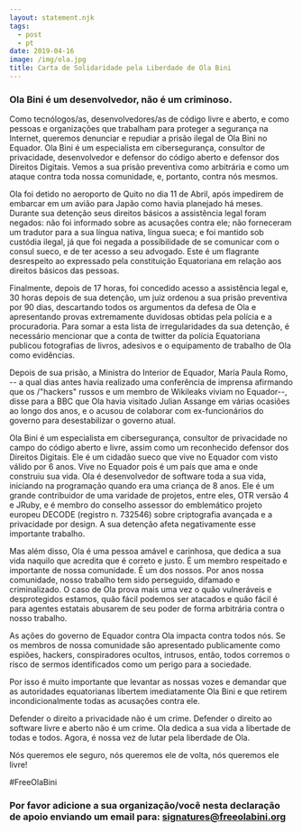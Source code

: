 ```yaml
---
layout: statement.njk
tags:
  - post
  - pt
date: 2019-04-16
image: /img/ola.jpg
title: Carta de Solidaridade pela Liberdade de Ola Bini
---
```


### Ola Bini é um desenvolvedor, não é um criminoso.

Como tecnólogos/as, desenvolvedores/as de código livre e aberto, e como pessoas e organizações que trabalham para proteger a segurança na Internet, queremos denunciar e repudiar a prisão ilegal de Ola Bini no Equador. Ola Bini é um especialista em cibersegurança, consultor de privacidade, desenvolvedor e defensor do código aberto e defensor dos Direitos Digitais. Vemos a sua prisão preventiva como arbitrária e como um ataque contra toda nossa comunidade, e, portanto, contra nós mesmos.

Ola foi detido no aeroporto de Quito no dia 11 de Abril, após impedirem de embarcar em um avião para Japão como havia planejado há meses. Durante sua detenção seus direitos básicos a assistência legal foram negados: não foi informado sobre as acusações contra ele; não forneceram um tradutor para a sua língua nativa, língua sueca; e foi mantido sob custódia ilegal, já que foi negada a possibilidade de se comunicar com o consul sueco, e de ter acesso a seu advogado. Este é um flagrante desrespeito ao expressado pela constituição Equatoriana em relação aos direitos básicos das pessoas.

Finalmente, depois de 17 horas, foi concedido acesso a assistência legal e, 30 horas depois de sua detenção, um juiz ordenou a sua prisão preventiva por 90 dias, descartando todos os argumentos da defesa de Ola e apresentando provas extremamente duvidosas obtidas pela polícia e a procuradoria. Para somar a esta lista de irregularidades da sua detenção, é necessário mencionar que a conta de twitter da polícia Equatoriana publicou fotografias de livros, adesivos e o equipamento de trabalho de Ola como evidências.

Depois de sua prisão, a Ministra do Interior de Equador, María Paula Romo, -- a qual dias antes havia realizado uma conferência de imprensa afirmando que os /&quot;hackers&quot; russos e um membro de Wikileaks viviam no Equador--, disse para a BBC que Ola havia visitado Julian Assange em várias ocasiões ao longo dos anos, e o acusou de colaborar com ex-funcionários do governo para desestabilizar o governo atual.

Ola Bini é um especialista em cibersegurança, consultor de privacidade no campo do código aberto e livre, assim como um reconhecido defensor dos Direitos Digitais. Ele é um cidadão sueco que vive no Equador com visto válido por 6 anos. Vive no Equador pois é um país que ama e onde construiu sua vida. Ola é desenvolvedor de software toda a sua vida, iniciando na programação quando era uma criança de 8 anos. Ele é um grande contribuidor de uma varidade de projetos, entre eles, OTR versão 4 e JRuby, e é membro do conselho assessor do emblemático projeto europeu DECODE (registro n. 732546) sobre criptografia avançada e a privacidade por design. A sua detenção afeta negativamente esse importante trabalho.

Mas além disso, Ola é uma pessoa amável e carinhosa, que dedica a sua vida naquilo que acredita que é correto e justo. É um membro respeitado e importante de nossa comunidade. É um dos nossos. Por anos nossa comunidade, nosso trabalho tem sido perseguido, difamado e criminalizado. O caso de Ola prova mais uma vez o quão vulneráveis e desprotegidos estamos, quão fácil podemos ser atacados e quão fácil é para agentes estatais abusarem de seu poder de forma arbitrária contra o nosso trabalho.

As ações do governo de Equador contra Ola impacta contra todos nós. Se os membros de nossa comunidade são apresentado publicamente como espiões, hackers, conspiradores ocultos, intrusos, então, todos corremos o risco de sermos identificados como um perigo para a sociedade.

Por isso é muito importante que levantar as nossas vozes e demandar que as autoridades equatorianas libertem imediatamente Ola Bini e que retirem incondicionalmente todas as acusações contra ele.

Defender o direito a privacidade não é um crime. Defender o direito ao software livre e aberto não é um crime. Ola dedica a sua vida a libertade de todas e todos. Agora, é nossa vez de lutar pela liberdade de Ola.

Nós queremos ele seguro, nós queremos ele de volta, nós queremos ele livre!

#FreeOlaBini

### Por favor adicione a sua organização/você nesta declaração de apoio enviando um email para: <a href="mailto:signatures@freeolabini.org" id="text-links">signatures@freeolabini.org</a>
